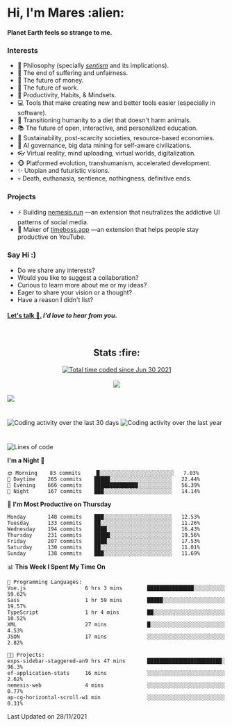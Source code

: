 <h1>Hi, I'm Mares :alien:</h1>

#### Planet Earth feels so strange to me.

### **Interests**

- 🌊 Philosophy (specially [_sentism_][sentismmedium] and its implications).
- 🎯 The end of suffering and unfairness.
- 💸 The future of money.
- 💼 The future of work.
- 🧠 Productivity, Habits, & Mindsets.
- 💻 Tools that make creating new and better tools easier (especially in software).
- 🥗 Transitioning humanity to a diet that doesn't harm animals.
- 📚 The future of open, interactive, and personalized education.
- 🌱 Sustainability, post-scarcity societies, resource-based economies.
- 🤖 AI governance, big data mining for self-aware civilizations.
- 👓 Virtual reality, mind uploading, virtual worlds, digitalization.
- 🐵 Platformed evolution, transhumanism, accelerated development.
- ✨ Utopian and futuristic visions.
- 💀 Death, euthanasia, sentience, nothingness, definitive ends.


### **Projects**

- ⚡ Building [nemesis.run](https://nemesis.run) —an extension that neutralizes the addictive UI patterns of social media.
- 💎 Maker of [timeboss.app](https://timeboss.app) —an extension that helps people stay productive on YouTube.


### **Say Hi :)**

- Do we share any interests?
- Would you like to suggest a collaboration?
- Curious to learn more about me or my ideas?
- Eager to share your vision or a thought?
- Have a reason I didn't list?

#### [Let's talk :wave:.](mailto:mareszhar@gmail.com) _I'd love to hear from you_.

[sentismmedium]: https://medium.com/@mareszhar/born-a-prisoner-a-reflection-about-life-its-struggles-and-a-plan-to-escape-d8566ce9b026

<br>

<h2 align="center">Stats :fire:</h2>

<div align="center">
  <a href="https://wakatime.com/@cfdc0e0d-4860-4b62-9ff0-cb659185525e">
    <img src="https://wakatime.com/badge/user/cfdc0e0d-4860-4b62-9ff0-cb659185525e.svg" alt="Total time coded since Jun 30 2021" />
  </a>
</div>

<br>

<div align="center">
  <img src="https://github-readme-streak-stats.herokuapp.com?user=mareszhar&theme=black-ice&hide_border=true&stroke=FFFFFF15&ring=DF8FFE&fire=DF8FFE&currStreakLabel=DF8FFE&background=1A232A&currStreakNum=86FFAB&dates=B1AAB3FF">
</div>

<!-- Add or remove this: &dates=B1AAB3FF at the end of the streak stats URL if they get bugged and aren't updating -->

<br>

<img src="https://activity-graph.herokuapp.com/graph?username=mareszhar&theme=nord&bg_color=00000000&color=979797&line=DF8FFE&point=00000000&area=true&hide_border=true">

<br>

<h1></h1>

<img src="https://wakatime.com/share/@mares/5df0ff02-9c79-41b4-b540-51dc9c65a57b.svg" alt="Coding activity over the last 30 days" />
<img src="https://wakatime.com/share/@mares/ea89ba71-f374-40af-930c-e0655909fe37.svg" alt="Coding activity over the last year" />

<h1></h1>

<!--START_SECTION:waka-->
![Lines of code](https://img.shields.io/badge/From%20Hello%20World%20I%27ve%20Written-168643%20lines%20of%20code-blue)

**I'm a Night 🦉** 

```text
🌞 Morning    83 commits     █░░░░░░░░░░░░░░░░░░░░░░░░   7.03% 
🌆 Daytime    265 commits    █████░░░░░░░░░░░░░░░░░░░░   22.44% 
🌃 Evening    666 commits    ██████████████░░░░░░░░░░░   56.39% 
🌙 Night      167 commits    ███░░░░░░░░░░░░░░░░░░░░░░   14.14%

```
📅 **I'm Most Productive on Thursday** 

```text
Monday       148 commits    ███░░░░░░░░░░░░░░░░░░░░░░   12.53% 
Tuesday      133 commits    ██░░░░░░░░░░░░░░░░░░░░░░░   11.26% 
Wednesday    194 commits    ████░░░░░░░░░░░░░░░░░░░░░   16.43% 
Thursday     231 commits    █████░░░░░░░░░░░░░░░░░░░░   19.56% 
Friday       207 commits    ████░░░░░░░░░░░░░░░░░░░░░   17.53% 
Saturday     130 commits    ██░░░░░░░░░░░░░░░░░░░░░░░   11.01% 
Sunday       138 commits    ███░░░░░░░░░░░░░░░░░░░░░░   11.69%

```


📊 **This Week I Spent My Time On** 

```text
💬 Programming Languages: 
Vue.js                   6 hrs 3 mins        ███████████████░░░░░░░░░░   59.62% 
Sass                     1 hr 59 mins        █████░░░░░░░░░░░░░░░░░░░░   19.57% 
TypeScript               1 hr 4 mins         ██░░░░░░░░░░░░░░░░░░░░░░░   10.52% 
XML                      27 mins             █░░░░░░░░░░░░░░░░░░░░░░░░   4.53% 
JSON                     17 mins             ░░░░░░░░░░░░░░░░░░░░░░░░░   2.82%

🐱‍💻 Projects: 
exps-sidebar-staggered-an9 hrs 47 mins       ████████████████████████░   96.3% 
ef-application-stats     16 mins             ░░░░░░░░░░░░░░░░░░░░░░░░░   2.62% 
nemesis-web              4 mins              ░░░░░░░░░░░░░░░░░░░░░░░░░   0.77% 
ap-cg-horizontal-scroll-w1 min               ░░░░░░░░░░░░░░░░░░░░░░░░░   0.31%

```


 Last Updated on 28/11/2021
<!--END_SECTION:waka-->
